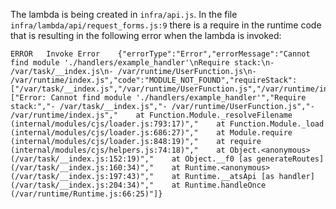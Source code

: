 The lambda is being created in `infra/api.js`.  In the file `infra/lambda/api/request_forms.js:9` there is a require in the runtime code that is resulting in the following error when the lambda is invoked:

```
ERROR	Invoke Error 	{"errorType":"Error","errorMessage":"Cannot find module './handlers/example_handler'\nRequire stack:\n- /var/task/__index.js\n- /var/runtime/UserFunction.js\n- /var/runtime/index.js","code":"MODULE_NOT_FOUND","requireStack":["/var/task/__index.js","/var/runtime/UserFunction.js","/var/runtime/index.js"],"stack":["Error: Cannot find module './handlers/example_handler'","Require stack:","- /var/task/__index.js","- /var/runtime/UserFunction.js","- /var/runtime/index.js","    at Function.Module._resolveFilename (internal/modules/cjs/loader.js:793:17)","    at Function.Module._load (internal/modules/cjs/loader.js:686:27)","    at Module.require (internal/modules/cjs/loader.js:848:19)","    at require (internal/modules/cjs/helpers.js:74:18)","    at Object.<anonymous> (/var/task/__index.js:152:19)","    at Object.__f0 [as generateRoutes] (/var/task/__index.js:160:34)","    at Runtime.<anonymous> (/var/task/__index.js:197:43)","    at Runtime.__atsApi [as handler] (/var/task/__index.js:204:34)","    at Runtime.handleOnce (/var/runtime/Runtime.js:66:25)"]}

```